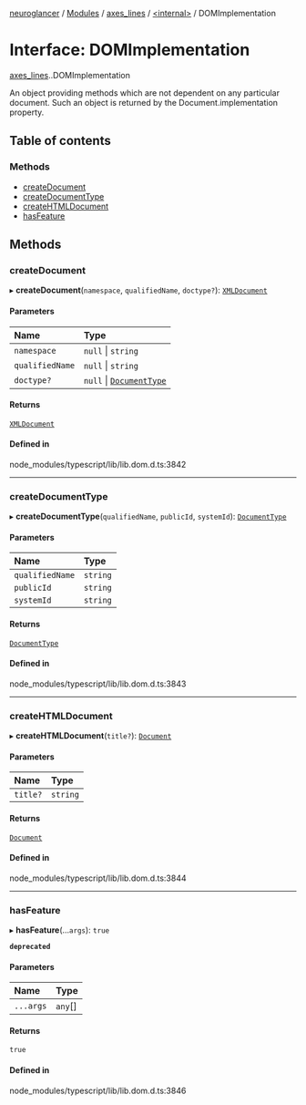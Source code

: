 [neuroglancer](../README.md) / [Modules](../modules.md) / [axes\_lines](../modules/axes_lines.md) / [<internal\>](../modules/axes_lines._internal_.md) / DOMImplementation

# Interface: DOMImplementation

[axes_lines](../modules/axes_lines.md).[<internal>](../modules/axes_lines._internal_.md).DOMImplementation

An object providing methods which are not dependent on any particular document. Such an object is returned by the Document.implementation property.

## Table of contents

### Methods

- [createDocument](axes_lines._internal_.DOMImplementation.md#createdocument)
- [createDocumentType](axes_lines._internal_.DOMImplementation.md#createdocumenttype)
- [createHTMLDocument](axes_lines._internal_.DOMImplementation.md#createhtmldocument)
- [hasFeature](axes_lines._internal_.DOMImplementation.md#hasfeature)

## Methods

### createDocument

▸ **createDocument**(`namespace`, `qualifiedName`, `doctype?`): [`XMLDocument`](../modules/axes_lines._internal_.md#xmldocument)

#### Parameters

| Name | Type |
| :------ | :------ |
| `namespace` | ``null`` \| `string` |
| `qualifiedName` | ``null`` \| `string` |
| `doctype?` | ``null`` \| [`DocumentType`](../modules/axes_lines._internal_.md#documenttype) |

#### Returns

[`XMLDocument`](../modules/axes_lines._internal_.md#xmldocument)

#### Defined in

node_modules/typescript/lib/lib.dom.d.ts:3842

___

### createDocumentType

▸ **createDocumentType**(`qualifiedName`, `publicId`, `systemId`): [`DocumentType`](../modules/axes_lines._internal_.md#documenttype)

#### Parameters

| Name | Type |
| :------ | :------ |
| `qualifiedName` | `string` |
| `publicId` | `string` |
| `systemId` | `string` |

#### Returns

[`DocumentType`](../modules/axes_lines._internal_.md#documenttype)

#### Defined in

node_modules/typescript/lib/lib.dom.d.ts:3843

___

### createHTMLDocument

▸ **createHTMLDocument**(`title?`): [`Document`](../modules/axes_lines._internal_.md#document)

#### Parameters

| Name | Type |
| :------ | :------ |
| `title?` | `string` |

#### Returns

[`Document`](../modules/axes_lines._internal_.md#document)

#### Defined in

node_modules/typescript/lib/lib.dom.d.ts:3844

___

### hasFeature

▸ **hasFeature**(...`args`): ``true``

**`deprecated`**

#### Parameters

| Name | Type |
| :------ | :------ |
| `...args` | `any`[] |

#### Returns

``true``

#### Defined in

node_modules/typescript/lib/lib.dom.d.ts:3846
